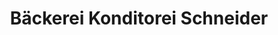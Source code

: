 ---
title: "Bäckerei Konditorei Schneider"
url: /bedburg/baeckerei-konditorei-schneider/
shop: Bäckerei
---